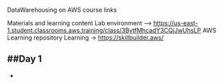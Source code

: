 DataWarehousing on AWS course links

Materials and learning content
Lab environment --> https://us-east-1.student.classrooms.aws.training/class/3BytfMhcadY3CQjJwUhsLP
AWS Learning repository Learning  -> https://skillbuilder.aws/


##Day 1
- 
- 
